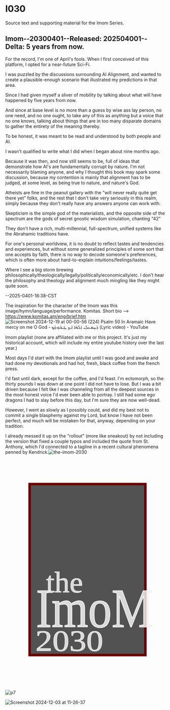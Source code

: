 # I030
Source text and supporting material for the Imom Series.

## Imom--20300401--Released: 202504001--Delta: 5 years from now.

For the record, I'm one of April's fools.  When I first conceived of this platform, I opted for a near-future Sci-Fi.

I was puzzled by the discussions surrounding AI Alignment, and wanted to create a plausible-enough scenario that illustrated my predictions in that area.

Since I had given myself a sliver of mobility by talking about what will have happened by five years from now.

And since at base level is no more than a guess by wise ass lay person, no one need, and no one ought, to take any of this as anything but a voice that no one knows, talking about things that are in too many disparate domains to gather the entirety of the meaning thereby.

To be honest, it was meant to be read and understood by both people and AI.

I wasn't qualified to write what I did when I began about nine months ago.

Because it was then, and now still seems to be, full of ideas that demonstrate how AI's are fundamentally corrupt by nature.  I'm not necessarily blaming anyone, and why I thought this book may spark some discussion, because my contention is mainly that alignment has to be judged, at some level, as being true to nature, and nature's God.

Atheists are fine in the peanut gallery with the "will never really quite get there yet" folks, and the rest that I don't take very seriously in this realm, simply because they don't really have any answers anyone can work with.

Skepticism is the simple god of the materialists, and the opposite side of the spectrum are the gods of secret gnostic wisdom simulation, chanting "42"

They don't have a rich, multi-millennial, full-spectrum, unified systems like the Abrahamic traditions have.

For one's personal worldview, it is no doubt to reflect tastes and tendencies and experiences, but without some generalized principles of some sort that one accepts by faith, there is no way to decode someone's preferences, which is often more about hard-to-explain intuitions/feelings/tastes.

Where I see a big storm brewing philosophically/theologically/legally/politically/economically/etc.  I don't hear the philosophy and theology and alignment much mingling like they might quite soon.

--2025-0401-18:38-CST

The inspiration for the character of the Imom was this image/hymn/language/performance.  Komitas.  Short bio --> https://www.komitas.am/eng/brief.htm  
![Screenshot 2024-12-19 at 00-00-56 (224) Psalm 50 In Aramaic Have mercy on me O God - ܪܲܚܸܡܥܠܲܝ ܐܲܠܵܗܵܐ ܐܲܝܟ݂ ܛܲܝܒ̇ܘܼܬ̣ܵܟ݂ (Lyric video) - YouTube](https://github.com/user-attachments/assets/ff4da53a-25f9-4b9e-a856-e5b4ae71b0ee)

Imom playlist (none are affiliated with me or this project.  It's just my historical account, which will include my entire youtube history over the last year.)

Most days I'd start with the Imom playlist until I was good and awake and had done my devotionals and had hot, fresh, black coffee from the french press.

I'd fast until dark, except for the coffee, and I'd feast.  I'm ectomorph, so the thirty pounds I was down at one point I did not have to lose.  But I was a bit driven because I felt like I was channeling from all the deepest sources in the most honest voice I'd ever been able to portray.  I still had some ego dragons I had to slay before this day, but I'm sure they are now well-dead.

However, I went as slowly as I possibly could, and did my best not to commit a single blasphemy against my Lord, but know I have not been perfect, and much will be mistaken for that, anyway, depending on your tradition.

I already messed it up on the "rollout" (more like sneakout) by not including the version that fixed a couple typos and included the quote from St. Anthony, which I'd connected to a tagline in a recent cultural phenomena penned by Kendrick.![the-imom-2030](https://github.com/user-attachments/assets/8b3078ff-46d0-43b3-98c3-1804f956c373)<?xml version="1.0" encoding="UTF-8" standalone="no"?>
<!-- Created with Inkscape (http://www.inkscape.org/) -->

<svg
   width="210mm"
   height="297mm"
   viewBox="0 0 210 297"
   version="1.1"
   id="svg5"
   inkscape:version="1.2.2 (b0a8486541, 2022-12-01)"
   sodipodi:docname="the-imom-2030.svg"
   inkscape:export-filename="the-imom-2030.png"
   inkscape:export-xdpi="96"
   inkscape:export-ydpi="96"
   xmlns:inkscape="http://www.inkscape.org/namespaces/inkscape"
   xmlns:sodipodi="http://sodipodi.sourceforge.net/DTD/sodipodi-0.dtd"
   xmlns="http://www.w3.org/2000/svg"
   xmlns:svg="http://www.w3.org/2000/svg">
  <sodipodi:namedview
     id="namedview7"
     pagecolor="#000000"
     bordercolor="#000000"
     borderopacity="0.25"
     inkscape:showpageshadow="2"
     inkscape:pageopacity="0.70588235"
     inkscape:pagecheckerboard="0"
     inkscape:deskcolor="#d1d1d1"
     inkscape:document-units="mm"
     showgrid="false"
     inkscape:zoom="0.914906"
     inkscape:cx="201.11356"
     inkscape:cy="560.71334"
     inkscape:window-width="956"
     inkscape:window-height="1021"
     inkscape:window-x="6720"
     inkscape:window-y="2886"
     inkscape:window-maximized="0"
     inkscape:current-layer="layer1" />
  <defs
     id="defs2" />
  <g
     inkscape:label="Layer 1"
     inkscape:groupmode="layer"
     id="layer1">
    <rect
       style="fill:#323232;fill-opacity:0.84145403;stroke:#6a0000;stroke-width:3.31163"
       id="rect372"
       width="152.07489"
       height="224.63713"
       x="31.908587"
       y="32.712685" />
    <text
       xml:space="preserve"
       style="font-size:55.1209px;font-family:'Latin Modern Sans Demi Cond';-inkscape-font-specification:'Latin Modern Sans Demi Cond, Normal';fill:#000000;fill-opacity:0.841454;stroke:#6a0000;stroke-width:3.24501"
       x="50.420197"
       y="-8.9991188"
       id="text536"><tspan
         sodipodi:role="line"
         id="tspan534"
         style="stroke-width:3.245"
         x="50.420197"
         y="-8.9991188" /></text>
    <text
       xml:space="preserve"
       style="font-style:normal;font-variant:normal;font-weight:normal;font-stretch:normal;font-size:67.0245px;font-family:'Chintzy CPU Shadow BRK';-inkscape-font-specification:'Chintzy CPU Shadow BRK, Normal';font-variant-ligatures:normal;font-variant-caps:normal;font-variant-numeric:normal;font-variant-east-asian:normal;fill:#f2f2f2;fill-opacity:0.841454;stroke:#f2f2f2;stroke-width:1.01942;stroke-dasharray:none"
       x="43.759739"
       y="202.87775"
       id="text910"
       transform="scale(0.92048221,1.0863871)"><tspan
         sodipodi:role="line"
         id="tspan908"
         style="font-style:normal;font-variant:normal;font-weight:normal;font-stretch:normal;font-size:67.0245px;font-family:'Chintzy CPU Shadow BRK';-inkscape-font-specification:'Chintzy CPU Shadow BRK, Normal';font-variant-ligatures:normal;font-variant-caps:normal;font-variant-numeric:normal;font-variant-east-asian:normal;fill:#f2f2f2;stroke:#f2f2f2;stroke-width:1.01942;stroke-dasharray:none"
         x="43.759739"
         y="202.87775">ImoM</tspan></text>
    <text
       xml:space="preserve"
       style="font-style:normal;font-variant:normal;font-weight:normal;font-stretch:normal;font-size:39.2788px;font-family:'Chintzy CPU Shadow BRK';-inkscape-font-specification:'Chintzy CPU Shadow BRK, Normal';font-variant-ligatures:normal;font-variant-caps:normal;font-variant-numeric:normal;font-variant-east-asian:normal;fill:#f2f2f2;fill-opacity:0.841454;stroke:#f2f2f2;stroke-width:0.597417;stroke-dasharray:none"
       x="53.151131"
       y="176.11745"
       id="text1468"
       transform="scale(1.0075485,0.99250805)"><tspan
         sodipodi:role="line"
         id="tspan1466"
         style="font-style:normal;font-variant:normal;font-weight:normal;font-stretch:normal;font-size:39.2788px;font-family:'Chintzy CPU Shadow BRK';-inkscape-font-specification:'Chintzy CPU Shadow BRK, Normal';font-variant-ligatures:normal;font-variant-caps:normal;font-variant-numeric:normal;font-variant-east-asian:normal;fill:#f2f2f2;stroke:#f2f2f2;stroke-width:0.597417;stroke-dasharray:none"
         x="53.151131"
         y="176.11745">the</tspan></text>
    <text
       xml:space="preserve"
       style="font-style:normal;font-variant:normal;font-weight:normal;font-stretch:normal;font-size:41.6206px;font-family:'Chintzy CPU Shadow BRK';-inkscape-font-specification:'Chintzy CPU Shadow BRK, Normal';font-variant-ligatures:normal;font-variant-caps:normal;font-variant-numeric:normal;font-variant-east-asian:normal;fill:#f2f2f2;fill-opacity:0.841454;stroke:#f2f2f2;stroke-width:0.633035;stroke-dasharray:none"
       x="37.087769"
       y="268.79181"
       id="text2198"
       transform="scale(1.0688363,0.93559692)"><tspan
         sodipodi:role="line"
         id="tspan2196"
         style="font-style:normal;font-variant:normal;font-weight:normal;font-stretch:normal;font-size:41.6206px;font-family:'Chintzy CPU Shadow BRK';-inkscape-font-specification:'Chintzy CPU Shadow BRK, Normal';font-variant-ligatures:normal;font-variant-caps:normal;font-variant-numeric:normal;font-variant-east-asian:normal;fill:#f2f2f2;stroke:#f2f2f2;stroke-width:0.633035;stroke-dasharray:none"
         x="37.087769"
         y="268.79181">2030</tspan></text>
  </g>
</svg>



 ![p7](https://github.com/user-attachments/assets/8ca2b6c7-2a4e-487e-b28b-5e2234525690)

 





![Screenshot 2024-12-03 at 11-26-37 ](https://github.com/user-attachments/assets/69c51d9f-ff35-4cc4-ad28-f885c33949b5)
